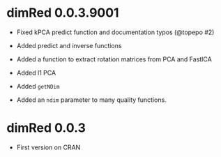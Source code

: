 
# dimRed 0.0.3.9001

  * Fixed kPCA predict function and documentation typos (@topepo #2)

  * Added predict and inverse functions

  * Added a function to extract rotation matrices from PCA and FastICA
  
  * Added l1 PCA
  
  * Added `getNDim`
  
  * Added an `ndim` parameter to many quality functions.
  
# dimRed 0.0.3

  * First version on CRAN

